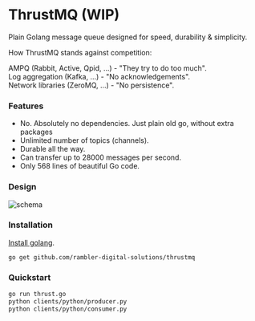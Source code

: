 # ThrustMQ (WIP)

Plain Golang message queue designed for speed, durability & simplicity.

How ThrustMQ stands against competition:

AMPQ (Rabbit, Active, Qpid, ...) - "They try to do too much".
<br />
Log aggregation (Kafka, ...) - "No acknowledgements".
<br />
Network libraries (ZeroMQ, ...) - "No persistence".

### Features

- No. Absolutely no dependencies. Just plain old go, without extra packages
- Unlimited number of topics (channels).
- Durable all the way.
- Can transfer up to 28000 messages per second.
- Only 568 lines of beautiful Go code.

### Design
![schema](https://gitlab.rambler.ru/rnd/thrust/raw/develop/schema.png)

### Installation
[Install golang](https://golang.org/doc/install).
```
go get github.com/rambler-digital-solutions/thrustmq
```

### Quickstart
```bash
go run thrust.go
python clients/python/producer.py
python clients/python/consumer.py
```
